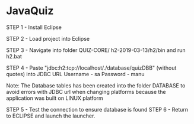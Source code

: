 # JavaQuiz

STEP 1 - Install Eclipse 

STEP 2 - Load project into Eclipse 

STEP 3 - Navigate into folder QUIZ-CORE/ h2-2019-03-13/h2/bin and run h2.bat 

STEP 4 - Paste "jdbc:h2:tcp://localhost/./database/quizDBB" (without quotes) into JDBC URL 
Username - sa
Password - manu

Note: The Database tables has been created into the folder DATABASE to avoid errors with JDBC url when changing platforms
      because the application was built on LINUX platform

STEP 5 - Test the connection to ensure database is found
STEP 6 - Return to ECLIPSE and launch the launcher. 

